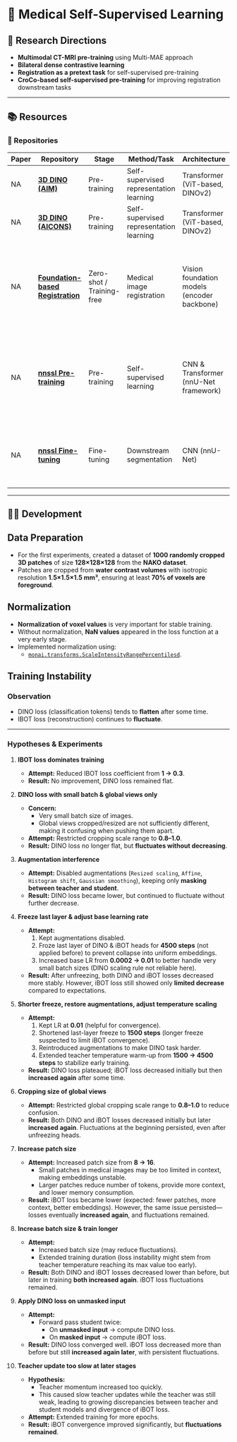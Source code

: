 # 🧠 Medical Self-Supervised Learning

## 🚀 Research Directions
- **Multimodal CT-MRI pre-training** using Multi-MAE approach  
- **Bilateral dense contrastive learning**  
- **Registration as a pretext task** for self-supervised pre-training  
- **CroCo-based self-supervised pre-training** for improving registration downstream tasks 

---

## 📚 Resources

### 🔗 Repositories

| Paper | Repository | Stage | Method/Task | Architecture | Description |
|-------|------------|-------|-------------|--------------|-------------|
| NA | [**3D DINO (AIM)**](https://github.com/AIM-Harvard/DINOv2-3D-Med) | Pre-training | Self-supervised representation learning | Transformer (ViT-based, DINOv2) | 3D implementation of DINOv2 |
| NA | [**3D DINO (AICONS)**](https://github.com/AICONSlab/3DINO) | Pre-training | Self-supervised representation learning | Transformer (ViT-based, DINOv2) | 3D implementation of DINOv2 |
| NA | [**Foundation-based Registration**](https://github.com/mazurowski-lab/Foundation-based-reg) | Zero-shot / Training-free | Medical image registration | Vision foundation models (encoder backbone) | Training-free (zero-shot) medical image registration pipeline using vision foundation models as feature encoders |
| NA | [**nnssl Pre-training**](https://github.com/MIC-DKFZ/nnssl?tab=readme-ov-file#complimentary-resources) | Pre-training | Self-supervised learning | CNN & Transformer (nnU-Net framework) | 3D implementation of strong pre-training methods using both CNN and Transformer architectures based on nnU-Net framework |
| NA | [**nnssl Fine-tuning**](https://github.com/TaWald/nnUNet) | Fine-tuning | Downstream segmentation | CNN (nnU-Net) | Downstream segmentation pretraining and adaptation framework based on nnU-Net framework |

---

## 👨‍💻 Development

## Data Preparation
- For the first experiments, created a dataset of **1000 randomly cropped 3D patches** of size **128×128×128** from the **NAKO dataset**.  
- Patches are cropped from **water contrast volumes** with isotropic resolution **1.5×1.5×1.5 mm³**, ensuring at least **70% of voxels are foreground**.  

## Normalization
- **Normalization of voxel values** is very important for stable training.  
- Without normalization, **NaN values** appeared in the loss function at a very early stage.  
- Implemented normalization using:  
  - [`monai.transforms.ScaleIntensityRangePercentilesd`](https://docs.monai.io/en/stable/transforms.html#scaleintensityrangepercentilesd).  

## Training Instability

### **Observation**
- DINO loss (classification tokens) tends to **flatten** after some time.  
- IBOT loss (reconstruction) continues to **fluctuate**.  

---

### **Hypotheses & Experiments**

1. **IBOT loss dominates training**  
   - **Attempt:** Reduced IBOT loss coefficient from **1 → 0.3**.  
   - **Result:** No improvement, DINO loss remained flat.  

2. **DINO loss with small batch & global views only**  
   - **Concern:**  
     - Very small batch size of images.  
     - Global views cropped/resized are not sufficiently different, making it confusing when pushing them apart.  
   - **Attempt:** Restricted cropping scale range to **0.8–1.0**.  
   - **Result:** DINO loss no longer flat, but **fluctuates without decreasing**.  

3. **Augmentation interference**  
   - **Attempt:** Disabled augmentations (`Resized scaling`, `Affine`, `Histogram shift`, `Gaussian smoothing`), keeping only **masking between teacher and student**.  
   - **Result:** DINO loss became lower, but continued to fluctuate without further decrease.  

4. **Freeze last layer & adjust base learning rate**  
   - **Attempt:**  
     1. Kept augmentations disabled.  
     2. Froze last layer of DINO & iBOT heads for **4500 steps** (not applied before) to prevent collapse into uniform embeddings.  
     3. Increased base LR from **0.0002 → 0.01** to better handle very small batch sizes (DINO scaling rule not reliable here).  
   - **Result:** After unfreezing, both DINO and iBOT losses decreased more stably. However, iBOT loss still showed only **limited decrease** compared to expectations.  

5. **Shorter freeze, restore augmentations, adjust temperature scaling**  
   - **Attempt:**  
     1. Kept LR at **0.01** (helpful for convergence).  
     2. Shortened last-layer freeze to **1500 steps** (longer freeze suspected to limit iBOT convergence).  
     3. Reintroduced augmentations to make DINO task harder.  
     4. Extended teacher temperature warm-up from **1500 → 4500 steps** to stabilize early training.  
   - **Result:** DINO loss plateaued; iBOT loss decreased initially but then **increased again** after some time.  

6. **Cropping size of global views**  
   - **Attempt:** Restricted global cropping scale range to **0.8–1.0** to reduce confusion.  
   - **Result:** Both DINO and iBOT losses decreased initially but later **increased again**. Fluctuations at the beginning persisted, even after unfreezing heads.  

7. **Increase patch size**  
   - **Attempt:** Increased patch size from **8 → 16**.  
     - Small patches in medical images may be too limited in context, making embeddings unstable.  
     - Larger patches reduce number of tokens, provide more context, and lower memory consumption.  
   - **Result:** iBOT loss became lower (expected: fewer patches, more context, better embeddings). However, the same issue persisted—losses eventually **increased again**, and fluctuations remained.  

8. **Increase batch size & train longer**  
   - **Attempt:**  
     - Increased batch size (may reduce fluctuations).  
     - Extended training duration (loss instability might stem from teacher temperature reaching its max value too early).  
   - **Result:** Both DINO and iBOT losses decreased lower than before, but later in training **both increased again**. iBOT loss fluctuations remained.  

9. **Apply DINO loss on unmasked input**  
   - **Attempt:**  
     - Forward pass student twice:  
       - On **unmasked input** → compute DINO loss.  
       - On **masked input** → compute iBOT loss.  
   - **Result:** DINO loss converged well. iBOT loss decreased more than before but still **increased again later**, with persistent fluctuations.  

10. **Teacher update too slow at later stages**  
    - **Hypothesis:**  
      - Teacher momentum increased too quickly.  
      - This caused slow teacher updates while the teacher was still weak, leading to growing discrepancies between teacher and student models and divergence of iBOT loss.  
    - **Attempt:** Extended training for more epochs.  
    - **Result:** iBOT convergence improved significantly, but **fluctuations remained**.  

